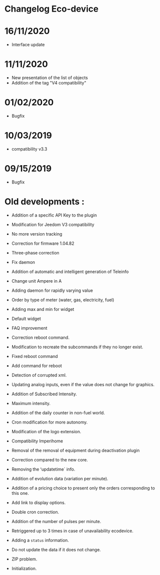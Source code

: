 # Changelog Eco-device

# 16/11/2020

- Interface update

# 11/11/2020

- New presentation of the list of objects
- Addition of the tag "V4 compatibility"

# 01/02/2020

- Bugfix

# 10/03/2019

- compatibility v3.3

# 09/15/2019

- Bugfix


# Old developments :

-   Addition of a specific API Key to the plugin

-   Modification for Jeedom V3 compatibility

-   No more version tracking

-   Correction for firmware 1.04.82

-   Three-phase correction

-   Fix daemon

-   Addition of automatic and intelligent generation of
    Teleinfo

-   Change unit Ampere in A

-   Adding daemon for rapidly varying value

-   Order by type of meter (water, gas, electricity, fuel)

-   Adding max and min for widget

-   Default widget

-   FAQ improvement

-   Correction reboot command.

-   Modification to recreate the subcommands if they
    no longer exist.

-   Fixed reboot command

-   Add command for reboot

-   Detection of corrupted xml.

-   Updating analog inputs, even if the value does not change
    for graphics.

-   Addition of Subscribed Intensity.

-   Maximum intensity.

-   Addition of the daily counter in non-fuel world.

-   Cron modification for more autonomy.

-   Modification of the logo extension.

-   Compatibility Imperihome

-   Removal of the removal of equipment during deactivation
    plugin

-   Correction compared to the new core.

-   Removing the ʻupdatetime` info.

-   Addition of evolution data (variation per minute).

-   Addition of a pricing choice to present only the orders
    corresponding to this one.

-   Add link to display options.

-   Double cron correction.

-   Addition of the number of pulses per minute.

-   Retriggered up to 3 times in case of unavailability
    ecodevice.

-   Adding a `status` information.

-   Do not update the data if it does not change.

-   ZIP problem.

-   Initialization.
